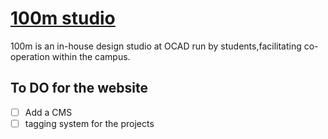 # [100m studio](https://100m.studio)

100m is an in-house design studio at OCAD run by students,facilitating co-operation within the campus.

## To DO for the website

- [ ] Add a CMS
- [ ] tagging system for the projects
